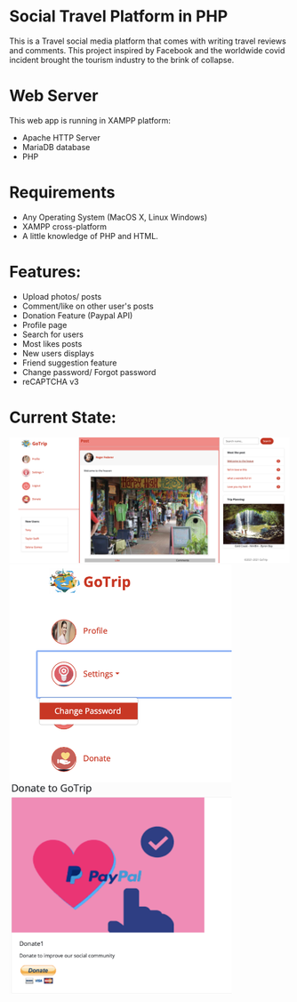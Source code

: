 # Social Travel Platform in PHP
This is a Travel social media platform that comes with writing travel reviews and comments. This project inspired by Facebook and the worldwide covid incident brought the tourism industry to the brink of collapse.

# Web Server
This web app is running in XAMPP platform:
- Apache HTTP Server
- MariaDB database
- PHP 

# Requirements
- Any Operating System (MacOS X, Linux Windows)
- XAMPP cross-platform
- A little knowledge of PHP and HTML.

# Features:
- Upload photos/ posts
- Comment/like on other user's posts
- Donation Feature (Paypal API)
- Profile page
- Search for users
- Most likes posts
- New users displays
- Friend suggestion feature
- Change password/ Forgot password
- reCAPTCHA v3

# Current State:
<img src="https://github.com/uqsquach/Social-Travel-Platform-in-PHP/blob/main/images/1.png" width = "600">
<img src="https://github.com/uqsquach/Social-Travel-Platform-in-PHP/blob/main/images/2.png" width = "400">
<img src="https://github.com/uqsquach/Social-Travel-Platform-in-PHP/blob/main/images/3.png" width = "400">
